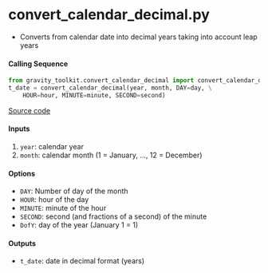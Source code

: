 convert_calendar_decimal.py
===========================

 - Converts from calendar date into decimal years taking into account leap years  

#### Calling Sequence
```python
from gravity_toolkit.convert_calendar_decimal import convert_calendar_decimal
t_date = convert_calendar_decimal(year, month, DAY=day, \
    HOUR=hour, MINUTE=minute, SECOND=second)
```
[Source code](https://github.com/tsutterley/read-GRACE-harmonics/blob/main/gravity_toolkit/convert_calendar_decimal.py)

#### Inputs
 1. `year`: calendar year  
 2. `month`: calendar month (1 = January, ..., 12 = December)  

#### Options
 - `DAY`: Number of day of the month
 - `HOUR`: hour of the day
 - `MINUTE`: minute of the hour
 - `SECOND`: second (and fractions of a second) of the minute
 - `DofY`: day of the year (January 1 = 1)

#### Outputs
 - `t_date`: date in decimal format (years)
